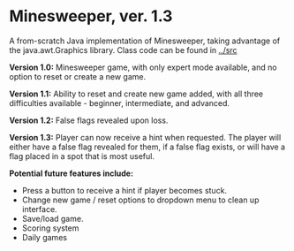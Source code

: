 # Minesweeper, ver. 1.3
A from-scratch Java implementation of Minesweeper, taking advantage of the java.awt.Graphics library. 
Class code can be found in [../src](../master/src)

**Version 1.0:** Minesweeper game, with only expert mode available, and no option to reset or create a new game.

**Version 1.1:** Ability to reset and create new game added, with all three difficulties available - beginner, 
intermediate, and advanced.

**Version 1.2:** False flags revealed upon loss. 

**Version 1.3:** Player can now receive a hint when requested. The player will either have a false flag revealed for 
them, if a false flag exists, or will have a flag placed in a spot that is most useful.

**Potential future features include:**
* Press a button to receive a hint if player becomes stuck. 
* Change new game / reset options to dropdown menu to clean up interface. 
* Save/load game. 
* Scoring system
* Daily games